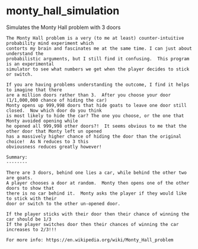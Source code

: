 # monty_hall_simulation

   Simulates the Monty Hall problem with 3 doors

    The Monty Hall problem is a very (to me at least) counter-intuitive probability mind experiment which
    contorts my brain and fascinates me at the same time. I can just about understand the
    probabilistic arguments, but I still find it confusing.  This program is an experimental
    simulator to see what numbers we get when the player decides to stick or switch.

    If you are having problems understanding the outcome, I find it helps to imagine that there
    are a million doors rather than 3.  After you choose your door (1/1,000,000 chance of hiding the car)
    Monty opens up 999,998 doors that hide goats to leave one door still closed.  Now which door do you think
    is most likely to hide the car? The one you choose, or the one that Monty avoided opening while
    he opened all 999,998 other doors?!  It seems obvious to me that the other door that Monty left un opened
    has a massively higher chance of hiding the door than the original choice!  As N reduces to 3 this
    obviousness reduces greatly however!

    Summary:
    --------

    There are 3 doors, behind one lies a car, while behind the other two are goats.
    A player chooses a door at random.  Monty then opens one of the other doors to show that
    there is no car behind it.  Monty asks the player if they would like to stick with their
    door or switch to the other un-opened door.

    If the player sticks with their door then their chance of winning the car should be 1/3
    If the player switches door then their chances of winning the car increases to 2/3!!!

    For more info: https://en.wikipedia.org/wiki/Monty_Hall_problem
